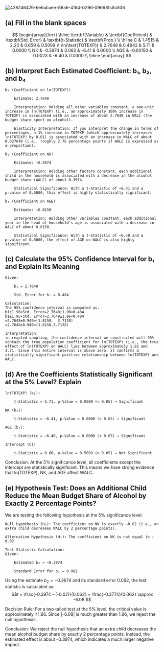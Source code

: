 ![428246476-6e6abaee-88a6-4164-b296-09698fc8c806](https://github.com/user-attachments/assets/057c130b-b6f4-4c6c-9aff-225606b94fe2)


## (a) Fill in the blank spaces
$$
\begin{array}{lrrrr}
\hline
\textbf{Variable} & \textbf{Coefficient} & \textbf{Std. Error} & \textbf{t-Statistic} & \textbf{Prob.} \\
\hline
C & 1.4515 & 2.20 & 0.659 & 0.5099 \\
\ln(\text{TOTEXP}) & 2.7648 & 0.4842 & 5.71 & 0.0000 \\
NK & -0.3974 & 0.062 & -6.41 & 0.0000 \\
AGE & -0.00150 & 0.0023 & -6.40 & 0.0000 \\
\hline
\end{array}
$$

## (b) Interpret Each Estimated Coefficient: b₁, b₂, and b₄

    b₁ (Coefficient on ln(TOTEXP))

        Estimate: 2.7648

        Interpretation: Holding all other variables constant, a one-unit increase in ln(TOTEXP) (i.e., an approximately 100% increase in TOTEXP) is associated with an increase of about 2.7648 in WALC (the budget share spent on alcohol).

        Elasticity Interpretation: If you interpret the change in terms of percentages, a 1% increase in TOTEXP (which approximately increases ln(TOTEXP) by 0.01) is associated with an increase in WALC of about 0.027648 (i.e., roughly 2.76 percentage points if WALC is expressed as a proportion).

    b₂ (Coefficient on NK)

        Estimate: –0.3974

        Interpretation: Holding other factors constant, each additional child in the household is associated with a decrease in the alcohol budget share (WALC) of about 0.3974.

        Statistical Significance: With a t‑Statistic of –6.41 and a p‑value of 0.0000, this effect is highly statistically significant.

    b₄ (Coefficient on AGE)

        Estimate: –0.0150

        Interpretation: Holding other variables constant, each additional year in the head of household’s age is associated with a decrease in WALC of about 0.0150.

        Statistical Significance: With a t‑Statistic of –6.40 and a p‑value of 0.0000, the effect of AGE on WALC is also highly significant.


## (c) Calculate the 95% Confidence Interval for b₁ and Explain Its Meaning

    Given:

        b₁ = 2.7648

        Std. Error for b₁ = 0.484

    Calculation:
    The 95% confidence interval is computed as:
    b1±1.96×Std. Error=2.7648±1.96×0.484
    b1​±1.96×Std. Error=2.7648±1.96×0.484
    =2.7648±0.949=(1.8158,  3.7138)
    =2.7648±0.949=(1.8158,3.7138)

    Interpretation:
    in reapted sampling, the confidence interval we constructed will 95% contain the true population coefficient for ln(TOTEXP) (i.e., the true effect of ln(TOTEXP) on WALC) lies between approximately 1.82 and 3.71. Since this entire interval is above zero, it confirms a statistically significant positive relationship between ln(TOTEXP) and WALC.

## (d) Are the Coefficients Statistically Significant at the 5% Level? Explain

    ln(TOTEXP) (b₁):

        t‑Statistic = 5.71, p‑Value = 0.0000 (< 0.05) → Significant

    NK (b₂):

        t‑Statistic = –6.41, p‑Value = 0.0000 (< 0.05) → Significant

    AGE (b₄):

        t‑Statistic = –6.40, p‑Value = 0.0000 (< 0.05) → Significant

    Intercept (C):

        t‑Statistic = 0.66, p‑Value = 0.5099 (> 0.05) → Not Significant

Conclusion: At the 5% significance level, all coefficients except the intercept are statistically significant. This means we have strong evidence that ln(TOTEXP), NK, and AGE affect WALC.

## (e) Hypothesis Test: Does an Additional Child Reduce the Mean Budget Share of Alcohol by Exactly 2 Percentage Points?

We are testing the following hypothesis at the 5% significance level:

    Null Hypothesis (H₀): The coefficient on NK is exactly –0.02 (i.e., an extra child decreases WALC by 2 percentage points).

    Alternative Hypothesis (H₁): The coefficient on NK is not equal to –0.02.

    Test Statistic Calculation:
    Given:

        Estimated b₂ = –0.3974

        Standard Error for b₂ = 0.062
        
Using the estimate $b_2 = -0.3974$ and its standard error $0.062$, the test statistic is calculated as:
$$t = \frac{-0.3974 - (-0.02)}{0.062} = \frac{-0.3774}{0.062} \approx -6.08.$$

Decision Rule:
For a two‑tailed test at the 5% level, the critical value is approximately ±1.96. Since |–6.08| is much greater than 1.96, we reject the null hypothesis.

Conclusion:
We reject the null hypothesis that an extra child decreases the mean alcohol budget share by exactly 2 percentage points. Instead, the estimated effect is about –0.3974, which indicates a much larger negative impact.
